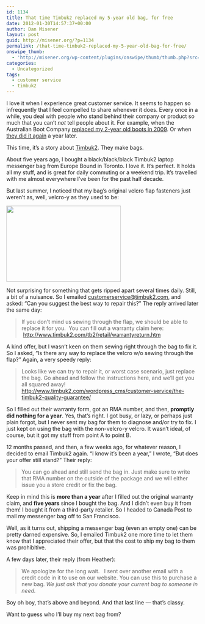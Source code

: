```yaml
---
id: 1134
title: That time Timbuk2 replaced my 5-year old bag, for free
date: 2012-01-30T14:57:37+00:00
author: Dan Misener
layout: post
guid: http://misener.org/?p=1134
permalink: /that-time-timbuk2-replaced-my-5-year-old-bag-for-free/
onswipe_thumb:
  - 'http://misener.org/wp-content/plugins/onswipe/thumb/thumb.php?src=http://misener.org/wp-content/uploads/2011/09/DSC_0472.jpg&amp;w=600&amp;h=800&amp;zc=1&amp;q=75&amp;f=0'
categories:
  - Uncategorized
tags:
  - customer service
  - timbuk2
---
```

I love it when I experience great customer service. It seems to happen so infrequently that I feel compelled to share whenever it does. Every once in a while, you deal with people who stand behind their company or product so much that you can&#8217;t _not_ tell people about it. For example, when the Australian Boot Company [replaced my 2-year old boots in 2009](http://misener.org/archives/591). Or when [they did it again](http://misener.org/archives/789) a year later.

This time, it&#8217;s a story about [Timbuk2](http://www.timbuk2.com/tb2/products/home). They make bags.

About five years ago, I bought a black/black/black Timbuk2 laptop messenger bag from Europe Bound in Toronto. I love it. It&#8217;s perfect. It holds all my stuff, and is great for daily commuting or a weekend trip. It&#8217;s travelled with me almost everywhere I&#8217;ve been for the past half decade.

But last summer, I noticed that my bag&#8217;s original velcro flap fasteners just weren&#8217;t as, well, velcro-y as they used to be:

[<img class="alignnone size-medium wp-image-1135" title="DSC_0472" src="http://misener.org/wp-content/uploads/2011/09/DSC_0472-300x199.jpg" alt="" width="300" height="199" srcset="/wordpress/wp-content/uploads/2011/09/DSC_0472-300x199.jpg 300w, /wordpress/wp-content/uploads/2011/09/DSC_0472-1024x680.jpg 1024w" sizes="(max-width: 300px) 100vw, 300px" />](http://misener.org/wp-content/uploads/2011/09/DSC_0472.jpg)

Not surprising for something that gets ripped apart several times daily. Still, a bit of a nuisance. So I emailed customerservice@timbuk2.com, and asked: &#8220;Can you suggest the best way to repair this?&#8221; The reply arrived later the same day:

> If you don’t mind us sewing through the flap, we should be able to replace it for you.  You can fill out a warranty claim here:  <http://www.timbuk2.com/tb2/retail/warrantyreturn.htm>

A kind offer, but I wasn&#8217;t keen on them sewing right through the bag to fix it. So I asked, &#8220;Is there any way to replace the velcro w/o sewing through the flap?&#8221; Again, a very speedy reply:

> Looks like we can try to repair it, or worst case scenario, just replace the bag. Go ahead and follow the instructions here, and we’ll get you all squared away! <http://www.timbuk2.com/wordpress_cms/customer-service/the-timbuk2-quality-guarantee/>

So I filled out their warranty form, got an RMA number, and then, **promptly did nothing for a year**. Yes, that&#8217;s right. I got busy, or lazy, or perhaps just plain forgot, but I never sent my bag for them to diagnose and/or try to fix. I just kept on using the bag with the non-velcro-y velcro. It wasn&#8217;t ideal, of course, but it got my stuff from point A to point B.

12 months passed, and then, a few weeks ago, for whatever reason, I decided to email Timbuk2 again. &#8220;I know it&#8217;s been a year,&#8221; I wrote, &#8220;But does your offer still stand?&#8221; Their reply:

> You can go ahead and still send the bag in. Just make sure to write that RMA number on the outside of the package and we will either issue you a store credit or fix the bag.

Keep in mind this is **more than a year** after I filled out the original warranty claim, and **five years** since I bought the bag. And I didn&#8217;t even buy it from them! I bought it from a third-party retailer. So I headed to Canada Post to mail my messenger bag off to San Francisco.

Well, as it turns out, shipping a messenger bag (even an empty one) can be pretty darned expensive. So, I emailed Timbuk2 one more time to let them know that I appreciated their offer, but that the cost to ship my bag to them was prohibitive.

A few days later, their reply (from Heather):

> We apologize for the long wait.   I sent over another email with a credit code in it to use on our website. You can use this to purchase a new bag. _We just ask that you donate your current bag to someone in need._

Boy oh boy, that&#8217;s above and beyond. And that last line &#8212; that&#8217;s classy.

Want to guess who I&#8217;ll buy my next bag from?